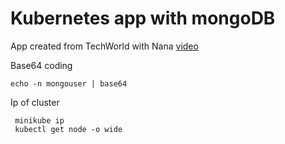 # Kubernetes app with mongoDB

App created from TechWorld with Nana [video](https://www.youtube.com/watch?v=s_o8dwzRlu4)

Base64 coding

```
echo -n mongouser | base64
```

Ip of cluster

```
 minikube ip
 kubectl get node -o wide
```
